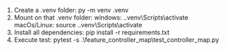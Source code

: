 1. Create a .venv folder: py -m venv .venv
2. Mount on that .venv folder: windows: .\.venv\Scripts\activate macOs/Linux: source .\.venv\Scripts\activate
3. Install all dependencies: pip install -r requirements.txt
4. Execute test: pytest -s .\feature_controller_map\test_controller_map.py
